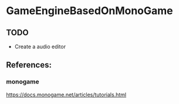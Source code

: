 # GameEngineBasedOnMonoGame

## TODO

- Create a audio editor

## References:

### monogame

https://docs.monogame.net/articles/tutorials.html
